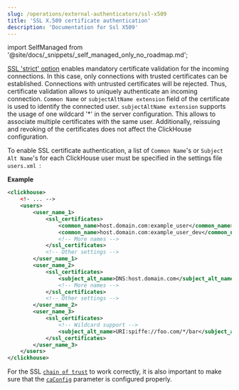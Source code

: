 ```yaml
---
slug: /operations/external-authenticators/ssl-x509
title: 'SSL X.509 certificate authentication'
description: 'Documentation for Ssl X509'
---
```

import SelfManaged from '@site/docs/_snippets/_self_managed_only_no_roadmap.md';

<SelfManaged />

[SSL 'strict' option](../server-configuration-parameters/settings.md#openssl) enables mandatory certificate validation for the incoming connections. In this case, only connections with trusted certificates can be established. Connections with untrusted certificates will be rejected. Thus, certificate validation allows to uniquely authenticate an incoming connection. `Common Name` or `subjectAltName extension` field of the certificate is used to identify the connected user. `subjectAltName extension` supports the usage of one wildcard '*' in the server configuration. This allows to associate multiple certificates with the same user. Additionally, reissuing and revoking of the certificates does not affect the ClickHouse configuration.

To enable SSL certificate authentication, a list of `Common Name`'s or `Subject Alt Name`'s for each ClickHouse user must be specified in the settings file `users.xml `:

**Example**
```xml
<clickhouse>
    <!- ... -->
    <users>
        <user_name_1>
            <ssl_certificates>
                <common_name>host.domain.com:example_user</common_name>
                <common_name>host.domain.com:example_user_dev</common_name>
                <!-- More names -->
            </ssl_certificates>
            <!-- Other settings -->
        </user_name_1>
        <user_name_2>
            <ssl_certificates>
                <subject_alt_name>DNS:host.domain.com</subject_alt_name>
                <!-- More names -->
            </ssl_certificates>
            <!-- Other settings -->
        </user_name_2>
        <user_name_3>
            <ssl_certificates>
                <!-- Wildcard support -->
                <subject_alt_name>URI:spiffe://foo.com/*/bar</subject_alt_name>
            </ssl_certificates>
        </user_name_3>
    </users>
</clickhouse>
```

For the SSL [`chain of trust`](https://en.wikipedia.org/wiki/Chain_of_trust) to work correctly, it is also important to make sure that the [`caConfig`](../server-configuration-parameters/settings.md#openssl) parameter is configured properly.

